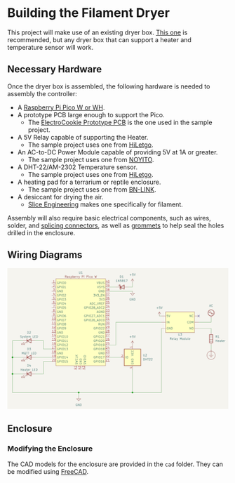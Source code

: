 # Building the Filament Dryer

This project will make use of an existing dryer box. [This one](https://www.thingiverse.com/thing:2953325) is recommended, but
any dryer box that can support a heater and temperature sensor will work.

## Necessary Hardware

Once the dryer box is assembled, the following hardware is needed to assembly the controller:

* A [Raspberry Pi Pico W or WH](https://www.raspberrypi.com/products/raspberry-pi-pico/?variant=raspberry-pi-pico-w).
* A prototype PCB large enough to support the Pico.
  * The [ElectroCookie Prototype PCB](https://www.amazon.com/dp/B07ZYNWJ1S) is the one used in the sample project.
* A 5V Relay capable of supporting the Heater.
  * The sample project uses one from [HiLetgo](https://www.amazon.com/dp/B00LW15A4W).
* An AC-to-DC Power Module capable of providing 5V at 1A or greater.
  * The sample project uses one from [NOYITO](https://www.amazon.com/dp/B07C1XCH68).
* A DHT-22/AM-2302 Temperature sensor.
  * The sample project uses one from [HiLetgo](https://www.amazon.com/dp/B0795F19W6).
* A heating pad for a terrarium or reptile enclosure.
  * The sample project uses one from [BN-LINK](https://www.amazon.com/dp/B08C93ZGPJ).
* A desiccant for drying the air.
  * [Slice Engineering](https://www.amazon.com/dp/B09BVYYD7B) makes one specifically for filament.

Assembly will also require basic electrical components, such as wires, solder, and [splicing connectors](https://www.amazon.com/dp/B08W3QXN9B),
as well as [grommets](https://www.amazon.com/dp/B09MT34X2B) to help seal the holes drilled in the enclosure.

## Wiring Diagrams

![PCB](.assets/pcb.png)

## Enclosure



### Modifying the Enclosure

The CAD models for the enclosure are provided in the `cad` folder. They can be modified using [FreeCAD](https://www.freecad.org/).
